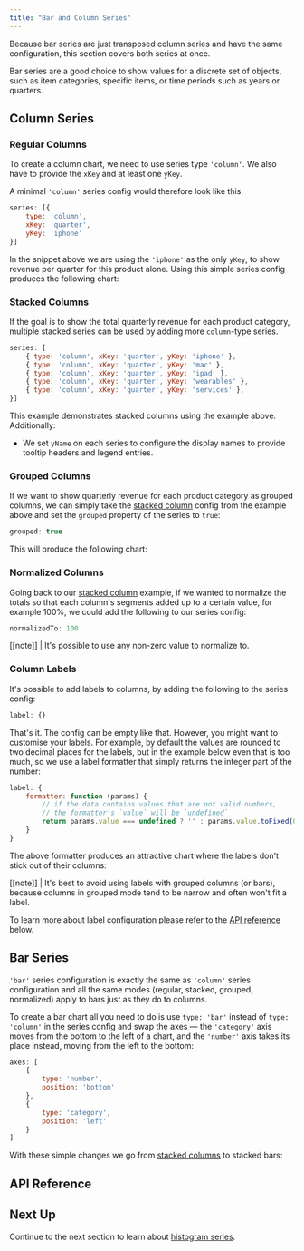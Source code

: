 ```yaml
---
title: "Bar and Column Series"
---
```


Because bar series are just transposed column series and have the same configuration, this section covers both series at once.

Bar series are a good choice to show values for a discrete set of objects, such as item categories, specific items, or time periods such as years or quarters.

## Column Series

### Regular Columns

To create a column chart, we need to use series type `'column'`. We also have to provide the `xKey` and at least one `yKey`.

A minimal `'column'` series config would therefore look like this:

```js
series: [{
    type: 'column',
    xKey: 'quarter',
    yKey: 'iphone'
}]
```

In the snippet above we are using the `'iphone'` as the only `yKey`, to show revenue per quarter for this product alone. Using this simple series config produces the following chart:

<chart-example title='Regular Column Series' name='regular-column' type='generated'></chart-example>

### Stacked Columns

If the goal is to show the total quarterly revenue for each product category, multiple stacked series can be used
by adding more `column`-type series.

```js
series: [
    { type: 'column', xKey: 'quarter', yKey: 'iphone' },
    { type: 'column', xKey: 'quarter', yKey: 'mac' },
    { type: 'column', xKey: 'quarter', yKey: 'ipad' },
    { type: 'column', xKey: 'quarter', yKey: 'wearables' },
    { type: 'column', xKey: 'quarter', yKey: 'services' },
}]
```

This example demonstrates stacked columns using the example above. Additionally:
- We set `yName` on each series to configure the display names to provide tooltip headers and legend entries.

<chart-example title='Stacked Column Series' name='stacked-column' type='generated'></chart-example>

### Grouped Columns

If we want to show quarterly revenue for each product category as grouped columns, we can simply take the [stacked column](#stacked-columns) config from the example above and set the `grouped` property of the series to `true`:

```js
grouped: true
```

This will produce the following chart:</p>

<chart-example title='Grouped Column Series' name='grouped-column' type='generated'></chart-example>

### Normalized Columns

Going back to our [stacked column](#stacked-columns) example, if we wanted to normalize the totals so that each column's segments added up to a certain value, for example 100%, we could add the following to our series config:

```js
normalizedTo: 100
```

[[note]]
| It's possible to use any non-zero value to normalize to.

<chart-example title='Normalized Column Series' name='normalized-column' type='generated'></chart-example>

### Column Labels

It's possible to add labels to columns, by adding the following to the series config:

```js
label: {}
```

That's it. The config can be empty like that. However, you might want to customise your labels. For example, by default the values are rounded to two decimal places for the labels, but in the example below even that is too much, so we use a label formatter that simply returns the integer part of the number:

```js
label: {
    formatter: function (params) {
        // if the data contains values that are not valid numbers,
        // the formatter's `value` will be `undefined`
        return params.value === undefined ? '' : params.value.toFixed(0);
    }
}
```

The above formatter produces an attractive chart where the labels don't stick out of their columns:

<chart-example title='Column Series with Labels' name='labeled-column' type='generated'></chart-example>

[[note]]
| It's best to avoid using labels with grouped columns (or bars), because columns in grouped mode tend to be narrow and often won't fit a label.

To learn more about label configuration please refer to the [API reference](#reference-bar.label) below.

## Bar Series

`'bar'` series configuration is exactly the same as `'column'` series configuration and all the same modes (regular, stacked, grouped, normalized) apply to bars just as they do to columns.

To create a bar chart all you need to do is use `type: 'bar'` instead of `type: 'column'` in the series config and swap the axes &mdash; the `'category'` axis moves from the bottom to the left of a chart, and the `'number'` axis takes its place instead, moving from the left to the bottom:

```js
axes: [
    {
        type: 'number',
        position: 'bottom'
    },
    {
        type: 'category',
        position: 'left'
    }
]
```

With these simple changes we go from [stacked columns](#stacked-columns) to stacked bars:

<chart-example title='Stacked Bar Series' name='stacked-bar' type='generated'></chart-example>

## API Reference

<interface-documentation interfaceName='AgBarSeriesOptions' overridesrc="charts-api/api.json" config='{ "showSnippets": false }'></interface-documentation>

## Next Up

Continue to the next section to learn about [histogram series](/charts-histogram-series/).
